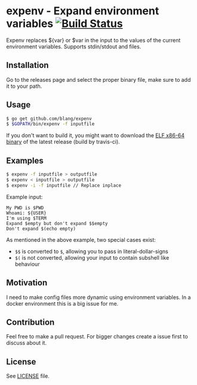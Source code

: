 expenv - Expand environment variables [![Build Status](https://travis-ci.org/blang/expenv.svg?branch=master)](https://travis-ci.org/blang/expenv)
======
Expenv replaces ${var} or $var in the input to the values of the current environment variables. Supports stdin/stdout and files.

Installation
-----
Go to the releases page and select the proper binary file, make sure to add it to your path.

Usage
-----
```bash
$ go get github.com/blang/expenv
$ $GOPATH/bin/expenv -f inputfile
```

If you don't want to build it, you might want to download the [ELF x86-64 binary](https://github.com/blang/expenv/releases/latest) of the latest release (build by travis-ci).

Examples
-----

```bash
$ expenv -f inputfile > outputfile
$ expenv < inputfile > outputfile
$ expenv -i -f inputfile // Replace inplace
```

Example input:
```
My PWD is $PWD
Whoami: ${USER}
I'm using $TERM
Expand $empty but don't expand $$empty
Don't expand $(echo empty)
```

As mentioned in the above example, two special cases exist:

* `$$` is converted to `$`, allowing you to pass in literal-dollar-signs
* `$(` is not converted, allowing your input to contain subshell like behaviour

Motivation
-----

I need to make config files more dynamic using environment variables. In a docker environment this is a big issue for me.

Contribution
-----

Feel free to make a pull request. For bigger changes create a issue first to discuss about it.


License
-----

See [LICENSE](LICENSE) file.
